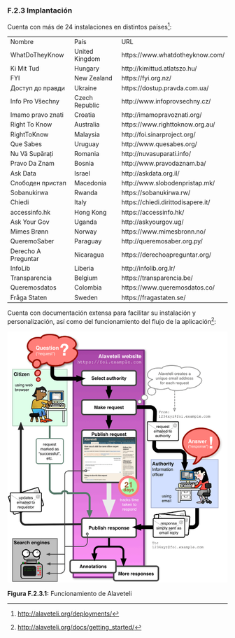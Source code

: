 ### F.2.3 Implantación

Cuenta con más de 24 instalaciones en distintos países[^1]: 

<table>
  <tr>
    <td>Nombre</td>
    <td>País</td>
    <td>URL</td>
  </tr>
  <tr>
    <td>WhatDoTheyKnow</td>
    <td>United Kingdom</td>
    <td>https://www.whatdotheyknow.com/</td>
  </tr>
  <tr>
    <td>Ki Mit Tud</td>
    <td>Hungary</td>
    <td>http://kimittud.atlatszo.hu/</td>
  </tr>
  <tr>
    <td>FYI</td>
    <td>New Zealand</td>
    <td>https://fyi.org.nz/</td>
  </tr>
  <tr>
    <td>Доступ до правди</td>
    <td>Ukraine</td>
    <td>https://dostup.pravda.com.ua/</td>
  </tr>
  <tr>
    <td>Info Pro Všechny</td>
    <td>Czech Republic</td>
    <td>http://www.infoprovsechny.cz/</td>
  </tr>
  <tr>
    <td>Imamo pravo znati</td>
    <td>Croatia</td>
    <td>http://imamopravoznati.org/</td>
  </tr>
  <tr>
    <td>Right To Know</td>
    <td>Australia</td>
    <td>https://www.righttoknow.org.au/</td>
  </tr>
  <tr>
    <td>RightToKnow</td>
    <td>Malaysia</td>
    <td>http://foi.sinarproject.org/</td>
  </tr>
  <tr>
    <td>Que Sabes</td>
    <td>Uruguay</td>
    <td>http://www.quesabes.org/</td>
  </tr>
  <tr>
    <td>Nu Vă Supărați</td>
    <td>Romania</td>
    <td>http://nuvasuparati.info/</td>
  </tr>
  <tr>
    <td>Pravo Da Znam</td>
    <td>Bosnia</td>
    <td>http://www.pravodaznam.ba/</td>
  </tr>
  <tr>
    <td>Ask Data</td>
    <td>Israel</td>
    <td>http://askdata.org.il/</td>
  </tr>
  <tr>
    <td>Слободен пристап</td>
    <td>Macedonia</td>
    <td>http://www.slobodenpristap.mk/</td>
  </tr>
  <tr>
    <td>Sobanukirwa</td>
    <td>Rwanda</td>
    <td>https://sobanukirwa.rw/</td>
  </tr>
  <tr>
    <td>Chiedi</td>
    <td>Italy</td>
    <td>https://chiedi.dirittodisapere.it/</td>
  </tr>
  <tr>
    <td>accessinfo.hk</td>
    <td>Hong Kong</td>
    <td>https://accessinfo.hk/</td>
  </tr>
  <tr>
    <td>Ask Your Gov</td>
    <td>Uganda</td>
    <td>http://askyourgov.ug/</td>
  </tr>
  <tr>
    <td>Mimes Brønn</td>
    <td>Norway</td>
    <td>https://www.mimesbronn.no/</td>
  </tr>
  <tr>
    <td>QueremoSaber</td>
    <td>Paraguay</td>
    <td>http://queremosaber.org.py/</td>
  </tr>
  <tr>
    <td>Derecho A Preguntar</td>
    <td>Nicaragua</td>
    <td>https://derechoapreguntar.org/</td>
  </tr>
  <tr>
    <td>InfoLib</td>
    <td>Liberia</td>
    <td>http://infolib.org.lr/</td>
  </tr>
  <tr>
    <td>Transparencia</td>
    <td>Belgium</td>
    <td>https://transparencia.be/</td>
  </tr>
  <tr>
    <td>Queremosdatos</td>
    <td>Colombia</td>
    <td>https://www.queremosdatos.co/</td>
  </tr>
  <tr>
    <td>Fråga Staten</td>
    <td>Sweden</td>
    <td>https://fragastaten.se/</td>
  </tr>
</table>


Cuenta con documentación extensa para facilitar su instalación y personalización, así como del funcionamiento del flujo de la aplicación[^2]: 

![image alt text](image_1.png)

**Figura F.2.3.1:** Funcionamiento de Alaveteli

[^1]: http://alaveteli.org/deployments/
[^2]: http://alaveteli.org/docs/getting_started/

